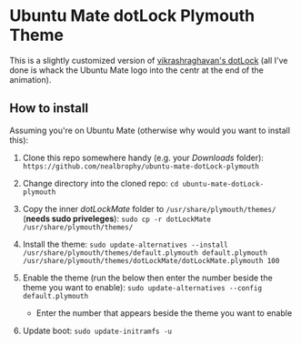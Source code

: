 # Ubuntu Mate dotLock Plymouth Theme
This is a slightly customized version of [vikrashraghavan's dotLock](https://github.com/vikashraghavan/dotLock) (all I've done is whack the Ubuntu Mate logo into the centr at the end of the animation).

## How to install
Assuming you're on Ubuntu Mate (otherwise why would you want to install this):
1. Clone this repo somewhere handy (e.g. your *Downloads* folder):
`https://github.com/nealbrophy/ubuntu-mate-dotLock-plymouth`

2. Change directory into the cloned repo:
`cd ubuntu-mate-dotLock-plymouth`

3. Copy the inner *dotLockMate* folder to `/usr/share/plymouth/themes/` (__needs sudo priveleges__):
`sudo cp -r dotLockMate /usr/share/plymouth/themes/`

4. Install the theme:
`sudo update-alternatives --install /usr/share/plymouth/themes/default.plymouth default.plymouth /usr/share/plymouth/themes/dotLockMate/dotLockMate.plymouth 100`

5. Enable the theme (run the below then enter the number beside the theme you want to enable):
`sudo update-alternatives --config default.plymouth`
	- Enter the number that appears beside the theme you want to enable

6. Update boot:
`sudo update-initramfs -u`

